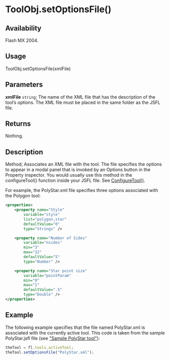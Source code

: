 # ToolObj.setOptionsFile()

## Availability

Flash MX 2004.

## Usage

ToolObj.setOptionsFile(xmlFile)

## Parameters

**xmlFile** `string`; The name of the XML file that has the description of the tool’s options. The XML file must be placed in the same folder as the JSFL file.

## Returns

Nothing.

## Description

Method; Associates an XML file with the tool. The file specifies the options to appear in a modal panel that is invoked by an Options button in the Property inspector. You would usually use this method in the configureTool() function inside your JSFL file. See [ConfigureTool()](../Top-Level_Functions_and_Methods/configureTool.md).

For example, the PolyStar.xml file specifies three options associated with the Polygon tool:

```xml
<properties>
    <property name="Style"
        variable="style"
        list="polygon,star"
        defaultValue="0"
        type="Strings" />

    <property name="Number of Sides"
        variable="nsides"
        min="3"
        max="32"
        defaultValue="5"
        type="Number" />

    <property name="Star point size"
        variable="pointParam"
        min="0"
        max="1"
        defaultValue=".5"
        type="Double" />
</properties>
```

## Example

The following example specifies that the file named PolyStar.xml is associated with the currently active tool. This code is taken from the sample PolyStar.jsfl file (see ["Sample PolyStar tool"](../Introduction/Sample_implementations.md#sample-polyStar-tool)):

```javascript
theTool = fl.tools.activeTool;
theTool.setOptionsFile("PolyStar.xml");
```
